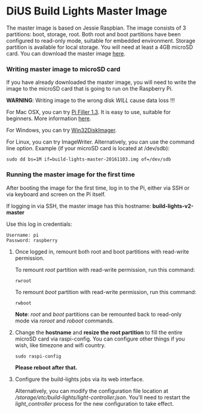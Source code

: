 DiUS Build Lights Master Image
==============================

The master image is based on Jessie Raspbian. The image consists of 3 partitions: boot, storage, root. Both root and boot partitions have been configured to read-only mode, suitable for embedded environment. Storage partition is available for local storage. You will need at least a 4GB microSD card. You can download the master image [here](https://s3-ap-southeast-2.amazonaws.com/dius-build-lights-assets/build-lights-master-20161122.zip).


### Writing master image to microSD card

If you have already downloaded the master image, you will need to write the image to the microSD card that is going to run on the Raspberry Pi.


**WARNING**: Writing image to the wrong disk _WILL_ cause data loss !!!


For Mac OSX, you can try [Pi Filler 1.3](http://ivanx.com/raspberrypi/files/PiFiller.zip). It is easy to use, suitable for beginners. More information [here](http://ivanx.com/raspberrypi/).


For Windows, you can try [Win32DiskImager](http://sourceforge.net/projects/win32diskimager).


For Linux, you can try ImageWriter. Alternatively, you can use the command line option. Example (if your microSD card is located at /dev/sdb):

```
sudo dd bs=1M if=build-lights-master-20161103.img of=/dev/sdb
```


### Running the master image for the first time

After booting the image for the first time, log in to the Pi, either via SSH or via keyboard and screen on the Pi itself.

If logging in via SSH, the master image has this hostname: **build-lights-v2-master**


Use this log in credentials:
```
Username: pi
Password: raspberry
```


1. Once logged in, remount both root and boot partitions with read-write permission.

   To remount *root* partition with read-write permission, run this command:
   ```
   rwroot
   ```

   To remount *boot* partition with read-write permission, run this command:
   ```
   rwboot
   ```

   **Note**: *root* and *boot* partitions can be remounted back to read-only mode via *roroot* and *roboot* commands.


2. Change the **hostname** and **resize the root partition** to fill the entire microSD card via raspi-config. You can configure other things if you wish, like timezone and wifi country.

   ```
   sudo raspi-config
   ```

   **Please reboot after that.**


3. Configure the build-lights jobs via its web interface.

   Alternatively, you can modify the configuration file location at */storage/etc/build-lights/light-controller.json*. You'll need to restart the *light_controller* process for the new configuration to take effect.

